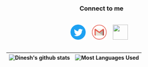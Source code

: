 <div align="center"><h3>Connect to me</h3></div><br />

<div align="center">
	<a href="https://twitter.com/chieund37"><img height="40" width="40" src="https://raw.githubusercontent.com/chieund/chieund/master/icons/twitter.png"></a>&nbsp; &nbsp;
	<a href="mailto:chieund.fat@gmail.com"><img height="40" width="40" src="https://raw.githubusercontent.com/chieund/chieund/master/icons/gmail.png"></a>&nbsp; &nbsp;
	<a href="https://github.com/chieund"><img height="40" width="40" src="https://upload.wikimedia.org/wikipedia/commons/a/ae/Github-desktop-logo-symbol.svg"></a>&nbsp; &nbsp;
</div>

<br/>


| ![Dinesh's github stats][statistics] | ![Most Languages Used][mostUsedLanguages] |
| ------------- | ------------- |


[statistics]: https://githubstatistics.vercel.app/api?username=chieund&count_private=true&include_all_commits=true&show_icons=true&line_height=20&custom_title=Github%20Stats&hide_border=true&bg_color=8282820f&text_color=2f80ed


[mostUsedLanguages]: https://githubstatistics.vercel.app/api/top-langs/?username=chieund&layout=compact&hide_border=true&bg_color=8282820f&text_color=2f80ed

